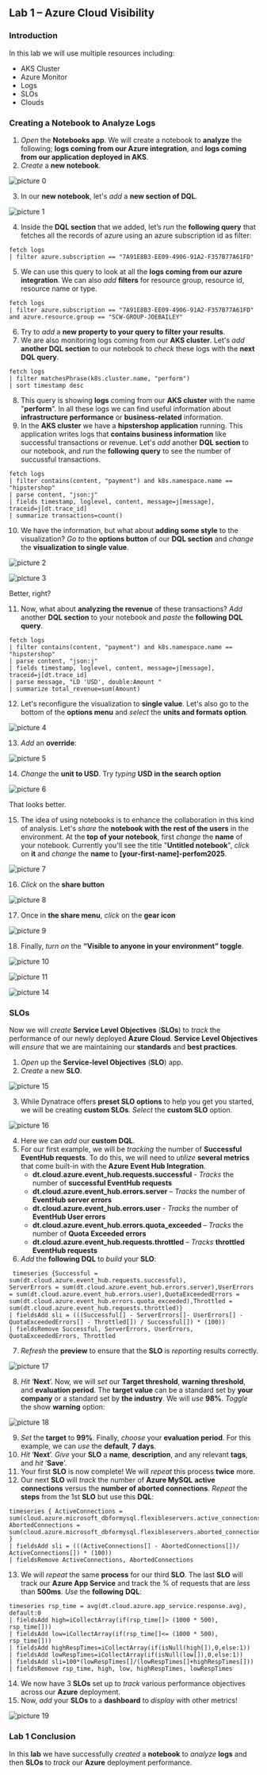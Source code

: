 ## Lab 1 – Azure Cloud Visibility 

### Introduction

In this lab we will use multiple resources including:
* AKS Cluster
* Azure Monitor
* Logs 
* SLOs
* Clouds

### Creating a Notebook to Analyze Logs

1.	*Open* the **Notebooks app**. We will create a notebook to **analyze** the following; **logs coming from our Azure integration**, and **logs coming from our application deployed in AKS**.
2.	*Create* a **new notebook**.

![picture 0](../../assets/images/cd627fab51ed754524173018f3950af297a103ecb1d1d0d6b4e50dba9ef0f82c.png)  

3.	In our **new notebook**, let's *add* a **new section of DQL**.

![picture 1](../../assets/images/dcb321d46d6f21be8a5c0271e4144d4a0ccbbef830f37acd1170d7ca563c453a.png) 

4.	Inside the **DQL section** that we added, let’s *run* the **following query** that fetches all the records of azure using an azure subscription id as filter:

```
fetch logs
| filter azure.subscription == "7A91E8B3-EE09-4906-91A2-F357B77A61FD"
```

5.	We can use this query to look at all the **logs coming from our azure integration**. We can also *add* **filters** for resource group, resource id, resource name or type. 

```
fetch logs
| filter azure.subscription == "7A91E8B3-EE09-4906-91A2-F357B77A61FD"  and azure.resource.group == "SCW-GROUP-JOEBAILEY"
```

6.	Try to *add* a **new property to your query to filter your results**.
7.	We are also monitoring logs coming from our **AKS cluster**. Let's *add* **another DQL section** to our notebook to *check* these logs with the **next DQL query**.

```
fetch logs
| filter matchesPhrase(k8s.cluster.name, "perform") 
| sort timestamp desc
```

8.	This query is showing **logs** coming from our **AKS cluster** with the name "**perform**". In all these logs we can find useful information about **infrastructure performance** or **business-related** information.
9.	In the **AKS cluster** we have a **hipstershop application** running. This application writes logs that **contains business information** like successful transactions or revenue. Let's *add* another **DQL section** to our notebook, and *run* the **following query** to see the number of succussful transactions.

```
fetch logs
| filter contains(content, "payment") and k8s.namespace.name == "hipstershop"
| parse content, "json:j"
| fields timestamp, loglevel, content, message=j[message], traceid=j[dt.trace_id]
| summarize transactions=count()
```

10.	We have the information, but what about **adding some style** to the visualization? *Go to* the **options button** of our **DQL section** and *change* the **visualization to single value**.

![picture 2](../../assets/images/fb93a05319679f376c155b8d58b76c6859f436304ac3e6a31187043af3a11203.png)  

![picture 3](../../assets/images/6a63b69d823ca9b377b3a35374adc04bf330899d774967df22e9c9ba51e8d69c.png)  

Better, right?

11.	Now, what about **analyzing the revenue** of these transactions? *Add* another **DQL section** to your notebook and *paste* the **following DQL query**.

```
fetch logs
| filter contains(content, "payment") and k8s.namespace.name == "hipstershop"
| parse content, "json:j"
| fields timestamp, loglevel, content, message=j[message], traceid=j[dt.trace_id]
| parse message, "LD 'USD', double:Amount "
| summarize total_revenue=sum(Amount)
```

12.	Let's reconfigure the visualization to **single value**. Let's also go to the bottom of the **options menu** and *select* the **units and formats option**.

![picture 4](../../assets/images/924c1cbf5c55ad9ff2c0bb39b93dba977c85d0f85e2278f032d34742dbf37264.png)  

13.	*Add* an **override**:

![picture 5](../../assets/images/97f500c840eed7d67fa3d7b4773af5f3a4afdef64111330e1635254742894045.png)  

14.	*Change* the **unit to USD**. Try *typing* **USD in the search option**

![picture 6](../../assets/images/0972b5c23175a5448bfc44f76a5eead1c48beb7c32b1eb59d953cb37957370bc.png)  

That looks better.

15.	The idea of using notebooks is to enhance the collaboration in this kind of analysis. Let's *share* the **notebook with the rest of the users** in the environment. At the **top of your notebook**, first *change* the **name** of your notebook. Currently you'll see the title "**Untitled notebook**", *click* on **it** and *change* the **name** to **[your-first-name]-perfom2025**.

![picture 7](../../assets/images/421d8cfd4e5a1775a901f9c7350cb66c79c4ad56ace0e900614abb9a38564c35.png)  

16.	*Click* on the **share button**

![picture 8](../../assets/images/10da6296def3c59bc9d92eb181b602af798ae7f9f5c799c5e39ce84adab85ddd.png)  

17.	Once in **the share menu**, *click* on the **gear icon**

![picture 9](../../assets/images/18977e31597a04fd82425e4a3a782b783a8844f1de4d0e71be90bbd01e154e09.png)  

18.	Finally, *turn on* the **“Visible to anyone in your environment” toggle**.

![picture 10](../../assets/images/8a40eaca147eff8657deff1aea7cfcd3498d0938015e40b09a441311f77b01db.png)  

![picture 11](../../assets/images/c2ed58035d278386dda1f714b175ee8223f0128e08c629fca6928df2e0fe9a45.png)  

![picture 14](../../assets/images/18977e31597a04fd82425e4a3a782b783a8844f1de4d0e71be90bbd01e154e09.png)  

### SLOs
Now we will *create* **Service Level Objectives** (**SLOs**) to *track* the performance of our newly deployed **Azure Cloud**. **Service Level Objectives** will *ensure* that we are maintaining our **standards** and **best practices**.
1.	*Open* up the **Service-level Objectives** (**SLO**) app. 
2.	*Create* a new **SLO**.

![picture 15](../../assets/images/0ae6a9a73c6ba3d309261791c098326dc5030a9b99063acc8c755423eab3d90d.png)  

3.	While Dynatrace offers **preset SLO options** to help you get you started, we will be creating **custom SLOs**. *Select* the **custom SLO** option.

![picture 16](../../assets/images/9491869d2b47a780c51dfadc09c8db5833eb3f5f1c24728d08a3aa4be87c1fd6.png)  

4.	Here we can *add* our **custom DQL**.
5.	For our first example, we will be *tracking* the number of **Successful EventHub requests**. To do this, we will need to *utilize* **several metrics** that come built-in with the **Azure Event Hub Integration**. 
    * **dt.cloud.azure.event_hub.requests.successful**  - *Tracks* the number of **successful EventHub requests**
    * **dt.cloud.azure.event_hub.errors.server** – *Tracks* the number of **EventHub server errors**
    * **dt.cloud.azure.event_hub.errors.user**  - *Tracks* the number of **EventHub User errors**
    * **dt.cloud.azure.event_hub.errors.quota_exceeded** – *Tracks* the number of **Quota Exceeded errors**
    * **dt.cloud.azure.event_hub.requests.throttled** – *Tracks* **throttled EventHub requests**
6.	*Add* the **following DQL** to *build* your **SLO**: 

```
 timeseries {Successful = sum(dt.cloud.azure.event_hub.requests.successful),
ServerErrors = sum(dt.cloud.azure.event_hub.errors.server),UserErrors = sum(dt.cloud.azure.event_hub.errors.user),QuotaExceededErrors = sum(dt.cloud.azure.event_hub.errors.quota_exceeded),Throttled = sum(dt.cloud.azure.event_hub.requests.throttled)}
| fieldsAdd sli = (((Successful[] - ServerErrors[]- UserErrors[] - QuotaExceededErrors[] - Throttled[]) / Successful[]) * (100))
| fieldsRemove Successful, ServerErrors, UserErrors, QuotaExceededErrors, Throttled
```

7.	*Refresh* the **preview** to ensure that the **SLO** is *reporting* results correctly.

![picture 17](../../assets/images/d7deda0069a386f0c9541f5ff0421061d5fdc6d0b1abd41fcd0feb83eed8678c.png)  

8.	*Hit* ‘**Next**’. Now, we will *set* our **Target threshold**, **warning threshold**, and **evaluation period**. The **target value** can be a standard set by **your company** or a standard set by **the industry**. We will *use* **98%**. *Toggle* the show **warning** option:

![picture 18](../../assets/images/0dfd0a02f8bf8f1ada54c1f4f4f5feeb3b84b243187ca562c6f3be5d9d928e6e.png)  

9. *Set* the **target** to **99%**. Finally, *choose* your **evaluation period**. For this example, we can *use* the **default**, **7 days**.
10.	*Hit* ‘**Next**’. *Give* your **SLO** a **name**, **description**, and any relevant **tags**, and *hit* ‘**Save**’. 
11.	Your first **SLO** is now complete! We will *repeat* this process **twice** more. 
12.	Our next **SLO** will *track* the number of **Azure MySQL** **active connections** versus the **number of aborted connections**. *Repeat* the **steps** from the 1st **SLO** but use this **DQL**: 
```
timeseries { ActiveConnections = sum(cloud.azure.microsoft_dbformysql.flexibleservers.active_connections), AbortedConnections = sum(cloud.azure.microsoft_dbformysql.flexibleservers.aborted_connections) }
| fieldsAdd sli = (((ActiveConnections[] - AbortedConnections[])/ ActiveConnections[]) * (100))
| fieldsRemove ActiveConnections, AbortedConnections
```

13.	We will *repeat* the same **process** for our third **SLO**. The last **SLO** will track our **Azure App Service** and track the % of requests that are *less* than **500ms**. *Use* the **following** **DQL**: 

```
timeseries rsp_time = avg(dt.cloud.azure.app_service.response.avg), default:0
| fieldsAdd high=iCollectArray(if(rsp_time[]> (1000 * 500), rsp_time[]))
| fieldsAdd low=iCollectArray(if(rsp_time[]<= (1000 * 500), rsp_time[]))
| fieldsAdd highRespTimes=iCollectArray(if(isNull(high[]),0,else:1))
| fieldsAdd lowRespTimes=iCollectArray(if(isNull(low[]),0,else:1))
| fieldsAdd sli=100*(lowRespTimes[]/(lowRespTimes[]+highRespTimes[]))
| fieldsRemove rsp_time, high, low, highRespTimes, lowRespTimes
```
14.	We now have 3 **SLOs** set up to *track* various performance objectives across our **Azure** deployment. 
15.	Now, *add* your **SLOs** to a **dashboard** to *display* with other metrics!

![picture 19](../../assets/images/86011d72f2ab316f39143821e1bedf0a2a2425433a037beb945d6d14a1e97c5b.png)  

### Lab 1 Conclusion
In this **lab** we have successfully *created* a **notebook** to *analyze* **logs** and then **SLOs** to *track* our **Azure** deployment performance.


